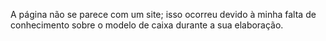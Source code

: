 A página não se parece com um site; isso ocorreu devido à minha falta de conhecimento sobre o modelo de caixa durante a sua elaboração.
